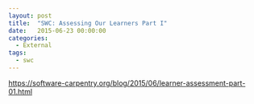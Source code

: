 ```yaml
---
layout: post
title:  "SWC: Assessing Our Learners Part I"
date:   2015-06-23 00:00:00
categories:
  - External
tags:
  - swc
---
```


https://software-carpentry.org/blog/2015/06/learner-assessment-part-01.html
